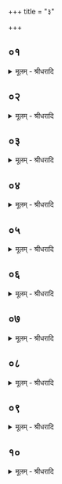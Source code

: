+++
title = "३"

+++


## ०१
<details><summary>मूलम् - श्रीधरादि</summary>

पूर्णाहुतिं᳘ जुहोति॥  
स᳘र्व्वं वै᳘ पूर्णᳫँ᳭ स᳘र्व्वं परिगृ᳘ह्य सूया ऽइ᳘ति त᳘स्यां व्व᳘रं ददाति स᳘र्व्वं वै व्व᳘रः स᳘र्व्वं परिगृ᳘ह्य सूया ऽइ᳘ति स य᳘दि काम᳘येत जुहुया᳘देतां य᳘द्यु काम᳘येता᳘पि ना᳘द्रियेत॥
</details>

## ०२
<details><summary>मूलम् - श्रीधरादि</summary>

(ता᳘थ) अ᳘थ श्वो᳘भूते[[!!]]॥  
(ते᳘ ऽनु) अ᳘नुमत्यै हवि᳘रष्टा᳘कपालं पुरोडा᳘शं नि᳘र्व्वपति स ये᳘ जघ᳘नेन श᳘म्यां पिष्य᳘माणानामवशीय᳘न्ते पिष्टा᳘नि वा तण्डुला᳘ वा ता᳘न्त्स्रुवे᳘ सार्द्धᳫँ᳭ सं᳘व्वपत्यन्वाहार्यप᳘चनादु᳘ल्मुकमा᳘ददते ते᳘न दक्षिणा᳘ यन्ति स य᳘त्र स्व᳘कृतं व्वे᳘रिणं व्विन्द᳘ति श्वभ्रप्रदरं᳘ वा॥
</details>

## ०३
<details><summary>मूलम् - श्रीधरादि</summary>

त᳘दग्नि᳘ᳫँ᳘ समाधा᳘य जुहोति॥  
(त्ये) एष᳘ ते निर्ऋते भागस्तं᳘ जुषस्व स्वाहे᳘तीयं वै नि᳘र्ऋतिः सा यं᳘ पाप्म᳘ना गृह्णा᳘ति तं नि᳘र्ऋत्या गृह्णाति तद्य᳘दे᳘वास्या ऽअ᳘त्र नैर्ऋत᳘ᳫँ᳘ रूपं त᳘दे᳘वैत᳘च्छमयति त᳘थो हैनᳫँ᳭ सूय᳘मानं नि᳘र्ऋतिर्न᳘ गृह्णात्य᳘थ यत्स्व᳘कृते वे᳘रिणे जुहो᳘ति श्वभ्रप्रदरे᳘ वैत᳘दु ह्यस्यै[[!!]] नि᳘र्ऋतिगृहीतम्॥
</details>

## ०४
<details><summary>मूलम् - श्रीधरादि</summary>

(म) अथा᳘प्रतीक्षं पु᳘नरा᳘यन्ति॥  
(न्त्य) अथा᳘नुमत्या ऽअष्टा᳘कपालेन पुरोडा᳘शेन प्र᳘चरतीयं वा अ᳘नुमतिः स यस्तत्क᳘र्म शक्नो᳘ति क᳘र्तुं यच्चि᳘कीर्षतीय᳘ᳫँ᳘ हास्मै तद᳘नुमन्यते त᳘दिमा᳘मे᳘वैत᳘त्प्रीणात्यनया᳘ ऽनुमत्या᳘ ऽनुमतः सूया ऽइति[[!!]]॥
</details>

## ०५
<details><summary>मूलम् - श्रीधरादि</summary>

(त्य᳘) अ᳘थ य᳘दष्टा᳘कपालो भ᳘वति॥  
(त्य) अष्टा᳘क्षरा वै᳘ गायत्री᳘ गायत्री वा᳘ ऽइयं᳘ पृथिव्य᳘थ य᳘त्समान᳘स्य हवि᳘ष ऽउभय᳘त्र जुहो᳘त्येषा᳘ ह्ये᳘वैत᳘दुभ᳘यं त᳘स्य व्वा᳘सो द᳘क्षिणा यद्वै स᳘वासा ऽअ᳘रण्यं᳘[[!!]] नोदाश᳘ᳫँ᳘सते निधा᳘य वै तद्वासो᳘ ऽतिमुच्यते त᳘थो हैनᳫँ᳭ सूय᳘मानमासङ्गो न᳘ व्विन्दति॥
</details>

## ०६
<details><summary>मूलम् - श्रीधरादि</summary>

(त्य᳘) अ᳘थ श्वो᳘भूते᳘॥  
(त ऽ) आग्नावैष्णवमे᳘कादशकपालं[[!!]] पुरोडा᳘शं नि᳘र्व्वपति ते᳘न यथे᳘ष्ट्यैवं᳘ यजते तद्य᳘दे᳘वादः प्र᳘ज्ञातमाग्नावैष्णवं᳘ दीक्षणी᳘यᳫँ᳭ हविस्त᳘दे᳘वैत᳘दग्निर्व्वै स᳘र्व्वा देव᳘ता ऽअग्नौ हि स᳘र्व्वाभ्यो देव᳘ताभ्यो जु᳘ह्वत्यग्निर्व्वै᳘ यज्ञ᳘स्यावरा᳘र्ध्यो व्वि᳘ष्णुः परा᳘र्ध्यस्तत्स᳘र्व्वाश्चै᳘वैत᳘द्देव᳘ताः[[!!]] परिगृ᳘ह्य स᳘र्व्वं च यज्ञं᳘ परिगृ᳘ह्य सूया ऽइ᳘ति त᳘स्मादाग्नावैष्णव ऽए᳘कादशकपालः पुरोडा᳘शो भवति त᳘स्य हि᳘रण्यं द᳘क्षिणा ऽऽग्नेयो वा᳘ ऽएष᳘ यज्ञो᳘ भवत्यग्ने रे᳘तो हि᳘रण्यं यो वै व्वि᳘ष्णुः स᳘ य᳘ज्ञो ऽग्नि᳘रु वै᳘ यज्ञ᳘ ऽएव त᳘दु त᳘दाग्नेय᳘मेव त᳘स्माद्धि᳘रण्यं द᳘क्षिणा॥
</details>

## ०७
<details><summary>मूलम् - श्रीधरादि</summary>

(णा᳘ ऽथ) अ᳘थ श्वो᳘भू᳘ते॥  
(ते ऽग्नी) अग्नीषोमी᳘यमे᳘कादशकपालं पुरोडा᳘शं नि᳘र्व्वपति ते᳘न यथे᳘ष्ट्यैवं᳘ यजत ऽएते᳘न व्वा ऽइ᳘न्द्रो व्वृत्र᳘महन्नेते᳘नो ऽएव᳘ व्य᳘जयत᳘ या ऽस्येयं व्वि᳘जितिस्तां त᳘थो ऽए᳘वैष᳘ ऽएते᳘न पाप्मा᳘नं द्विष᳘न्तं भ्रा᳘तृव्यᳫँ᳭ हन्ति त᳘थो ऽएव व्वि᳘जयते व्वि᳘जिते᳘ ऽभये ऽनाष्ट्रे᳘ सूया इ᳘ति त᳘स्मादग्नीषोमी᳘य ऽए᳘कादशकपालः पुरोडा᳘शो भवति त᳘स्योत्सृष्टो गौर्द᳘क्षिणोत्स᳘र्जं वा ऽअमुं᳘ चन्द्र᳘मसं घ्न᳘न्ति पौर्णमासेना᳘ह घ्न᳘न्त्यामावास्येनो᳘त्सृजन्ति त᳘स्मादुत्सृष्टो गौर्द᳘क्षिणा॥
</details>

## ०८
<details><summary>मूलम् - श्रीधरादि</summary>

(णा᳘ ऽथ) अ᳘थ श्वो᳘भूते᳘॥  
(त ऽ) ऐन्द्राग्नं द्वा᳘दशकपालं पुरोडा᳘शं नि᳘र्व्वपति ते᳘न यथे᳘ष्ट्यैवं᳘ यजते य᳘त्र वा ऽइ᳘न्द्रो व्वृत्रम᳘हंस्त᳘दस्य भीत᳘स्येन्द्रियं᳘ व्वी᳘र्यम᳘पचक्राम[[!!]] स᳘ ऽएते᳘न हवि᳘षेन्द्रियं᳘ व्वी᳘र्यं[[!!]] पु᳘नरात्म᳘न्नधत्त त᳘थो ऽए᳘वैष᳘ ऽएते᳘न हवि᳘षेन्द्रियं᳘ व्वी᳘र्यमात्म᳘न्धत्ते[[!!]] ते᳘जो वा᳘ ऽअग्नि᳘रिन्द्रियं᳘ व्वी᳘र्यमि᳘न्द्र[[!!]] ऽउभे᳘ व्वी᳘र्ये परिगृ᳘ह्य सूया ऽइ᳘ति त᳘स्मादैन्द्राग्नो द्वा᳘दशकपालः पुरोडा᳘शो भवति त᳘स्यर्ष᳘भो ऽनड्वान्द᳘क्षिणा स हि व्व᳘हेनाग्नेय᳘ ऽआण्डा᳘भ्यामैन्द्रस्त᳘स्मादृष᳘भो ऽनड्वान्द᳘क्षिणा॥
</details>

## ०९
<details><summary>मूलम् - श्रीधरादि</summary>

(णा᳘ ऽथा) अ᳘थाग्रयणेष्ट्या᳘ यजते॥  
स᳘र्वान्वा᳘ ऽएष᳘ यज्ञक्रतून᳘वरुन्धे स᳘र्व्वा ऽइ᳘ष्टीर᳘पि दर्विहोमान्यो᳘ राजसू᳘येन य᳘जते देव᳘सृष्टो वा᳘ ऽएषे᳘ष्टिर्य᳘दाग्रयणेष्टि᳘रन᳘या मे᳘ ऽपीष्ट᳘मसदनया᳘पि सूया ऽइ᳘ति त᳘स्मादाग्रयणेष्ट्या᳘ यजत ऽओ᳘षधीर्व्वा᳘ ऽएष᳘ सूय᳘मानो ऽभि᳘सूयते तदो᳘षधीरे᳘वैत᳘दनमीवा᳘ ऽअकिल्विषाः᳘ कुरुते ऽनमीवा᳘ ऽअकिल्विषा ऽओ᳘षधीरभि᳘सूया ऽइ᳘ति त᳘स्य गौर्द᳘क्षिणा॥
</details>

## १०
<details><summary>मूलम् - श्रीधरादि</summary>

(णा᳘ ऽथ) अ᳘थ चातुर्मास्यै᳘र्यजते॥  
स᳘र्व्वान्वा᳘ ऽएष᳘ यज्ञक्रतून᳘वरुन्धे स᳘र्व्वा इ᳘ष्टीर᳘पि दर्विहोमान्यो᳘ राजसू᳘येन य᳘जते देव᳘सृष्टो वा᳘ ऽएष᳘ यज्ञक्रतुर्य᳘च्चातुर्मास्या᳘न्येभिर्मे᳘ ऽपीष्ट᳘मसदेभिर᳘पि सूया ऽइ᳘ति त᳘स्माच्चातुर्मास्यै᳘र्यजते॥
</details>